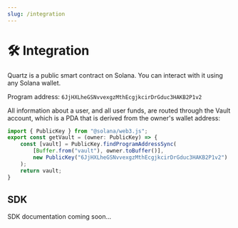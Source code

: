 ```yaml
---
slug: /integration
---
```


# 🛠️ Integration

Quartz is a public smart contract on Solana. You can interact with it using any Solana wallet.

Program address: `6JjHXLheGSNvvexgzMthEcgjkcirDrGduc3HAKB2P1v2`

All information about a user, and all user funds, are routed through the Vault account, which is a PDA that is derived from the owner's wallet address:

```typescript
import { PublicKey } from "@solana/web3.js";
export const getVault = (owner: PublicKey) => {
    const [vault] = PublicKey.findProgramAddressSync(
        [Buffer.from("vault"), owner.toBuffer()],
        new PublicKey("6JjHXLheGSNvvexgzMthEcgjkcirDrGduc3HAKB2P1v2")
    );
    return vault;
}
```

## SDK

SDK documentation coming soon...